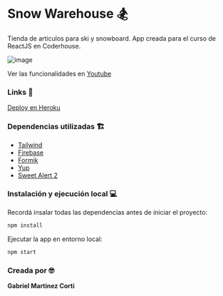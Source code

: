 # Snow Warehouse 🏂

Tienda de articulos para ski y snowboard.
App creada para el curso de ReactJS en Coderhouse.

![image](https://i.imgur.com/QtvJjMB.gif)

Ver las funcionalidades en [Youtube](https://www.youtube.com/watch?v=804rzJUpkjA)


### Links 🔗
[Deploy en Heroku](https://swa-coder.herokuapp.com/)

### Dependencias utilizadas 🏗️
* [Tailwind](https://tailwindcss.com/docs)
* [Firebase](https://firebase.google.com/)
* [Formik](https://formik.org/)
* [Yup](https://github.com/jquense/yup)
* [Sweet Alert 2](https://sweetalert2.github.io/)

### Instalación y ejecución local 💻
Recordá insalar todas las dependencias antes de iniciar el proyecto:
```bash
npm install
```

Ejecutar la app en entorno local:
```bash
npm start
```

### Creada por 🤓
**Gabriel Martinez Corti**







